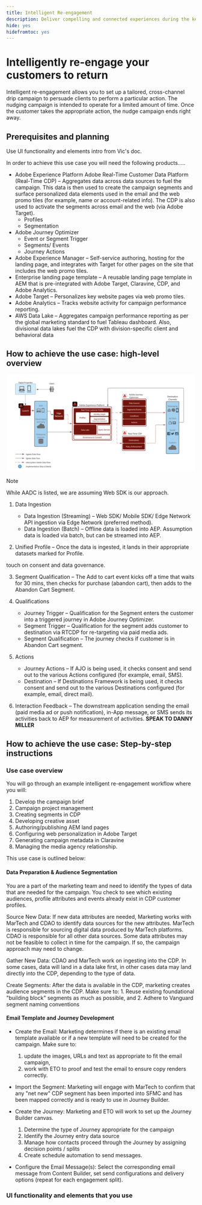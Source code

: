```yaml
---
title: Intelligent Re-engagement
description: Deliver compelling and connected experiences during the key conversion moments to intelligently re-engage infrequent customers.
hide: yes
hidefromtoc: yes
---
```

# Intelligently re-engage your customers to return 

Intelligent re-engagement allows you to set up a tailored, cross-channel drip campaign to persuade clients to perform a particular action. The nudging campaign is intended to operate for a limited amount of time. Once the customer takes the appropriate action, the nudge campaign ends right away.

## Prerequisites and planning

Use UI functionality and elements intro from Vic's doc.

In order to achieve this use case you will need the following products.....

-   Adobe Experience Platform 
Adobe Real-Time Customer Data Platform (Real-Time CDP) – Aggregates data across data sources to fuel the campaign. This data is then used to create the campaign segments and surface personalized data elements used in the email and the web promo tiles (for example, name or account-related info). The CDP is also used to activate the segments across email and the web (via Adobe Target).
    -   Profiles
    -   Segmentation
-   Adobe Journey Optimizer
    -   Event or Segment Trigger
    -   Segments/ Events
    -   Journey Actions
-   Adobe Experience Manager – Self-service authoring, hosting for the landing page, and integrates with Target for other pages on the site that includes the web promo tiles.
-   Enterprise landing page template – A reusable landing page template in AEM that is pre-integrated with Adobe Target, Claravine, CDP, and Adobe Analytics.
-   Adobe Target – Personalizes key website pages via web promo tiles.
-   Adobe Analytics – Tracks website activity for campaign performance reporting.
-   AWS Data Lake – Aggregates campaign performance reporting as per the global marketing standard to fuel Tableau dashboard.
Also, divisional data lakes fuel the CDP with division-specific client and  behavioral data

## How to achieve the use case: high-level overview

![step by step](../intelligent-re-engagement/images/step-by-step.png) 

>[!NOTE]
>
>While AADC is listed, we are assuming Web SDK is our approach.

1.  Data Ingestion  
    -   Data Ingestion (Streaming) – Web SDK/ Mobile SDK/ Edge Network API ingestion via Edge Network (preferred method).
    -   Data Ingestion (Batch) – Offline data is loaded into AEP. Assumption data is loaded via batch, but can be streamed into AEP.

2.  Unified Profile – Once the data is ingested, it lands in their appropriate datasets marked for Profile.

touch on consent and data governance.

3.  Segment Qualification – The Add to cart event kicks off a time that waits for 30 mins, then checks for purchase (abandon cart), then adds to the Abandon Cart Segment.

4.  Qualifications
    -   Journey Trigger – Qualification for the Segment enters the customer into a triggered journey in Adobe Journey Optimizer.
    -   Segment Trigger – Qualification for the segment adds customer to destination via RTCDP for re-targeting via paid media ads.
    -   Segment Qualification – The journey checks if customer is in Abandon Cart segment.

5.  Actions
    -   Journey Actions – If AJO is being used, it checks consent and send out to the various Actions configured (for example, email, SMS).
    -   Destination – If Destinations Framework is being used, it checks consent and send out to the various Destinations configured (for example, email, direct mail).

6.  Interaction Feedback – The downstream application sending the email (paid media ad or push notification), in-App message, or SMS sends its activities back to AEP for measurement of activities. **SPEAK TO DANNY MILLER**

## How to achieve the use case: Step-by-step instructions

### Use case overview

You will go through an example intelligent re-engagement workflow where you will:

1. Develop the campaign brief 
2. Campaign project management
3. Creating segments in CDP
4. Developing creative asset
5. Authoring/publishing AEM land pages
6. Configuring web personalization in Adobe Target
7. Generating campaign metadata in Claravine
8. Managing the media agency relationship.

This use case is outlined below:

#### Data Preparation & Audience Segmentation

You are a part of the marketing team and need to identify the types of data that are needed for the campaign. You check to see which existing audiences, profile attributes and events already exist in CDP customer profiles.

Source New Data: If new data attributes are needed, Marketing works with MarTech and CDAO to identify data sources for the new attributes. MarTech is responsible for sourcing digital data produced by MarTech platforms. CDAO is responsible for all other data sources. Some data attributes may not be feasible to collect in time for the campaign. If so, the campaign approach may need to change.

Gather New Data: CDAO and MarTech work on ingesting into the CDP. In some cases, data will land in a data lake first, in other cases data may land directly into the CDP, depending to the type of data.

Create Segments: After the data is available in the CDP, marketing creates audience segments in the CDP. Make sure to:
    1. Reuse existing foundational "building block" segments as much as possible, and 
    2. Adhere to Vanguard segment naming conventions 

#### Email Template and Journey Development

- Create the Email: Marketing determines if there is an existing email template available or if a new template will need to be created for the campaign. Make sure to:
    1. update the images, URLs and text as appropriate to fit the email campaign, 
    2. work with ETO to proof and test the email to ensure copy renders correctly.
 
- Import the Segment: Marketing will engage with MarTech to confirm that any "net new" CDP segment has been imported into SFMC and has been mapped correctly and is ready to use in Journey Builder.
 
- Create the Journey: Marketing and ETO will work to set up the Journey Builder canvas.
    1. Determine the type of Journey appropriate for the campaign 
    2. Identify the Journey entry data source 
    3. Manage how contacts proceed through the Journey by assigning decision points / splits 
    4. Create schedule automation to send messages.

- Configure the Email Message(s): Select the corresponding email message from Content Builder, set send configurations and delivery options (repeat for each engagement split).

### UI functionality and elements that you use

